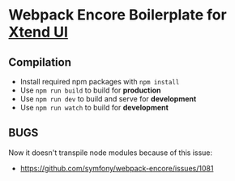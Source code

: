# Webpack Encore Boilerplate for [Xtend UI](https://github.com/xtendui/xtendui)

## Compilation

* Install required npm packages with `npm install`
* Use `npm run build` to build for **production**
* Use `npm run dev` to build and serve for **development**
* Use `npm run watch` to build for **development**

## BUGS

Now it doesn't transpile node modules because of this issue:

- https://github.com/symfony/webpack-encore/issues/1081